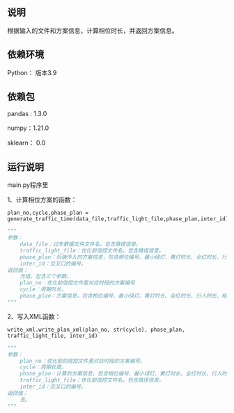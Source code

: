 ## 说明

根据输入的文件和方案信息，计算相位时长，并返回方案信息。



## 依赖环境

Python： 版本3.9

## 依赖包

pandas :  1.3.0

numpy：1.21.0

sklearn： 0.0



## 运行说明

main.py程序里

1、计算相位方案的函数：

```
plan_no,cycle,phase_plan = generate_traffic_time(data_file,traffic_light_file,phase_plan,inter_id)
```

```python
"""
参数：
    data_file：过车数据文件文件名，包含路径信息。
    traffic_light_file：优化前信控文件名，包含路径信息。
    phase_plan：后端传入的方案信息，包含相位编号、最小绿灯、黄灯时长、全红时长、行人时长。
    inter_id：交叉口的编号。
返回值：
    元组，包含三个参数。
    plan_no：优化前信控文件里对应时段的方案编号
    cycle：周期时长。
    phase_plan：方案信息，包含相位编号、最小绿灯、黄灯时长、全红时长、行人时长、相位时长。
"""
```

2、写入XML函数：

```
write_xml.write_plan_xml(plan_no, str(cycle), phase_plan, traffic_light_file, inter_id)
```

```python
"""
参数：
    plan_no：优化前的信控文件里对应时段的方案编号。
    cycle：周期长度。
    phase_plan：计算的方案信息，包含相位编号、最小绿灯、黄灯时长、全红时长、行人时长、阶段（相位）时长。
    traffic_light_file：优化前信控文件名，包含路径信息。
    inter_id：交叉口的编号。
返回值：
    无。
"""
```

